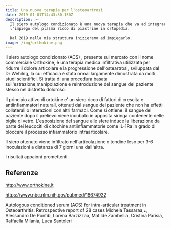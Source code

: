 ```yaml
---
title: Una nuova terapia per l'osteoartrosi
date: 2019-01-01T14:43:30.150Z
description: >-
  Il siero autologo condizionato è una nuova terapia che va ad integrare
  l'impiego del plasma ricco di piastrine in ortopedia.

  Dal 2019 nella mia struttura inizieremo ad impiegarlo.
image: /img/orthokine.png
---
```

Il siero autologo condizionato (ACS) , presente sul mercato con il nome commerciale Orthokine, è una terapia medica infiltrativa utilizzata per ridurre il dolore articolare e la progressione dell'osteartrosi, sviluppata dal Dr Wehilng, la cui efficacia è stata ormai largamente dimostrata da molti studi scientifici.                                                                                             Si tratta di una procedura basata sull'estrazione,manipolazione e reintroduzione del sangue del paziente stesso nel distretto doloroso.

Il principio attivo di ortokine e' un siero  ricco di fattori di crescita e antiinfiammatori naturali, ottenuti dal sangue del paziente che non ha effetti collaterali o interazioni con altri farmaci.                                                 Come si ottiene: il sangue del paziente  dopo il prelievo viene  incubato in apposita siringa contenente delle biglie di vetro. L'esposizione del sangue alle sfere induce la liberazione da parte dei leucociti  di citochine antiinfiammatorie come IL-1Ra in grado di bloccare il processo infiammatorio intraarticolare.

Il siero ottenuto viene infiltrato nell'articolazione o tendine leso per 3-6 inoculazioni a distanza di 7 giorni una dall'altra.

I risultati appaioni promettenti.

## Referenze

http://www.orthokine.it

https://www.nbc.nlm.nih.gov/pubmed/18674932

Autologous conditioned serum (ACS) for intra-articular treatment in Osteoarthritis: Retrospective report of 28 cases
 Michela Tassaraa,⁎, Alessandro De Pontib, Lorena Barzizzaa, Matilde Zambellia, Cristina Parisia, Raffaella Milania, Luca Santoleri
